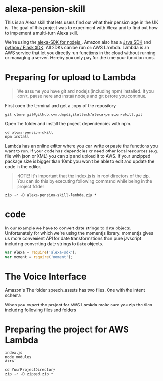 # alexa-pension-skill
This is an Alexa skill that lets users find out what their pension age in the UK is. The goal of this project was to experiment with Alexa and to find out how to implement a multi-turn Alexa skill.

We're using the [alexa-SDK for nodejs ](https://github.com/alexa/alexa-skills-kit-sdk-for-nodejs "alexa-SDK for nodejs "). Amazon also has a [Java SDK](https://github.com/amzn/alexa-skills-kit-java "SDK for Java") and [python / Flask SDK](https://github.com/amzn/alexa-skills-kit-java "python / Flask SDK"). All SDKs can be run on AWS Lambda. Lambda is an AWS service that let you directly run functions in the cloud without running or managing a server. Hereby you only pay for the time your function runs.


# Preparing for upload to Lambda
> We assume you have git and nodejs (including npm) installed. If you don't, pause here and install nodejs and git before you continue. 

First open the terminal and get a copy of the repository
```
git clone git@github.com:dwpdigitaltech/alexa-pension-skill.git
```

Open the folder and install the project dependencies with npm.
```
cd alexa-pension-skill
npm install
``` 

Lambda has an online editor where you can write or paste the functions you want to run. If your code has dependcies or need other local resources (e.g. file with json or XML) you can zip and upload it to AWS. If your unzipped package size is bigger than 10mb you won't be able to edit and update the code in the editor.

> NOTE!
> It's important that the index.js is in root directory of the zip.
> You can do this by executing following command while being in the project folder
```
zip -r -D alexa-pension-skill-lambda.zip *
```


# code
In our example we have to convert date strings to date objects. Unfortunately  for which we're using the momentjs library. momentjs gives us more convenient API for date transformations than pure javscript including converting date strings to `Date` objects. 
```javascript
var Alexa = require('alexa-sdk');
var moment = require('moment'); 
```


# The Voice Interface
Amazon's
The folder speech_assets has two files. One with the intent schema 

When you export the project for AWS Lambda make sure you zip the files including following files and folders

# Preparing the project for AWS Lambda
```
index.js
node_modules
data
```


```
cd YourProjectDirectory
zip -r -D zipped.zip *
```
